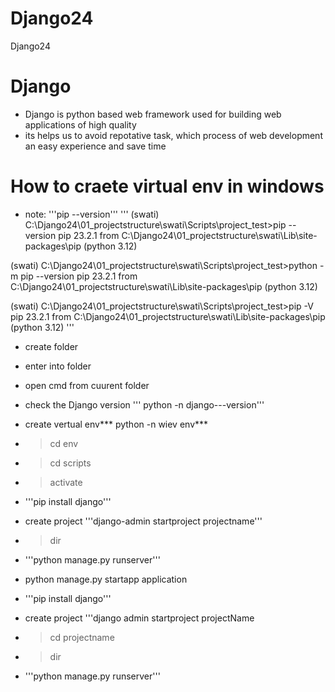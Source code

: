 # Django24
Django24

# Django
* Django is python based web framework used for building web applications of high quality
* its helps us to avoid repotative task, which process of web development an easy experience and save time

# How to craete virtual env in windows
* note: '''pip --version'''
  '''
(swati) C:\Django24\01_projectstructure\swati\Scripts\project_test>pip --version
pip 23.2.1 from C:\Django24\01_projectstructure\swati\Lib\site-packages\pip (python 3.12)

(swati) C:\Django24\01_projectstructure\swati\Scripts\project_test>python -m pip --version
pip 23.2.1 from C:\Django24\01_projectstructure\swati\Lib\site-packages\pip (python 3.12)

(swati) C:\Django24\01_projectstructure\swati\Scripts\project_test>pip -V
pip 23.2.1 from C:\Django24\01_projectstructure\swati\Lib\site-packages\pip (python 3.12)
  '''
* create folder
* enter into folder
* open cmd from cuurent folder
* check the Django version ''' python -n django---version'''
* create vertual env*** python -n wiev env***
*  > cd env
* > cd scripts
* > activate
* '''pip install django'''
* create project '''django-admin startproject projectname'''
* > dir
* '''python manage.py runserver'''


* python manage.py startapp application
* '''pip install django'''
* create project '''django admin startproject projectName
* > cd projectname
* > dir
* '''python manage.py runserver''' 
  
